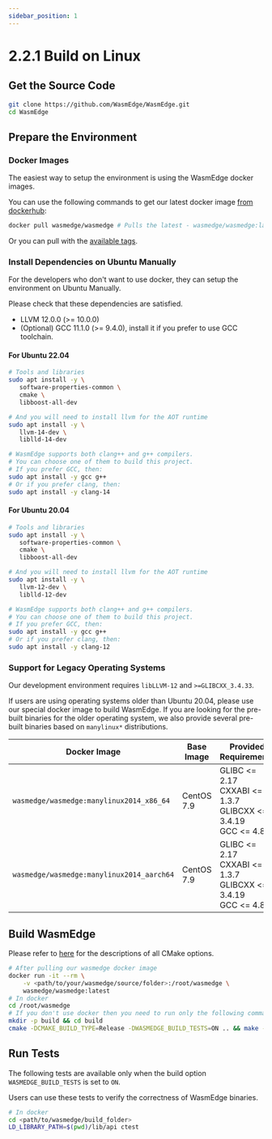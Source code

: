 ```yaml
---
sidebar_position: 1
---
```


# 2.2.1 Build on Linux


## Get the Source Code

```bash
git clone https://github.com/WasmEdge/WasmEdge.git
cd WasmEdge
```

## Prepare the Environment

### Docker Images

The easiest way to setup the environment is using the WasmEdge docker images.

You can use the following commands to get our latest docker image [from dockerhub](https://hub.docker.com/search?q=wasmedge):

```bash
docker pull wasmedge/wasmedge # Pulls the latest - wasmedge/wasmedge:latest
```

Or you can pull with the [available tags](/docs/contribute/source/docker.md#docker-images-for-building-wasmedge).

### Install Dependencies on Ubuntu Manually

For the developers who don't want to use docker, they can setup the environment on Ubuntu Manually.

Please check that these dependencies are satisfied.

- LLVM 12.0.0 (>= 10.0.0)
- (Optional) GCC 11.1.0 (>= 9.4.0), install it if you prefer to use GCC toolchain.

#### For Ubuntu 22.04

```bash
# Tools and libraries
sudo apt install -y \
   software-properties-common \
   cmake \
   libboost-all-dev

# And you will need to install llvm for the AOT runtime
sudo apt install -y \
   llvm-14-dev \
   liblld-14-dev

# WasmEdge supports both clang++ and g++ compilers.
# You can choose one of them to build this project.
# If you prefer GCC, then:
sudo apt install -y gcc g++
# Or if you prefer clang, then:
sudo apt install -y clang-14
```

#### For Ubuntu 20.04

```bash
# Tools and libraries
sudo apt install -y \
   software-properties-common \
   cmake \
   libboost-all-dev

# And you will need to install llvm for the AOT runtime
sudo apt install -y \
   llvm-12-dev \
   liblld-12-dev

# WasmEdge supports both clang++ and g++ compilers.
# You can choose one of them to build this project.
# If you prefer GCC, then:
sudo apt install -y gcc g++
# Or if you prefer clang, then:
sudo apt install -y clang-12
```

### Support for Legacy Operating Systems

Our development environment requires `libLLVM-12` and `>=GLIBCXX_3.4.33`.

If users are using operating systems older than Ubuntu 20.04, please use our special docker image to build WasmEdge.
If you are looking for the pre-built binaries for the older operating system, we also provide several pre-built binaries based on `manylinux*` distributions.

| Docker Image                              | Base Image  | Provided Requirements                                                    |
| ---                                       | ---         | ---                                                                      |
| `wasmedge/wasmedge:manylinux2014_x86_64`  | CentOS 7.9  | GLIBC <= 2.17</br>CXXABI <= 1.3.7</br>GLIBCXX <= 3.4.19</br>GCC <= 4.8.0 |
| `wasmedge/wasmedge:manylinux2014_aarch64` | CentOS 7.9  | GLIBC <= 2.17</br>CXXABI <= 1.3.7</br>GLIBCXX <= 3.4.19</br>GCC <= 4.8.0 |

## Build WasmEdge

Please refer to [here](../build_from_src.md#cmake-building-options) for the descriptions of all CMake options.

```bash
# After pulling our wasmedge docker image
docker run -it --rm \
    -v <path/to/your/wasmedge/source/folder>:/root/wasmedge \
    wasmedge/wasmedge:latest
# In docker
cd /root/wasmedge
# If you don't use docker then you need to run only the following commands in the cloned repository root
mkdir -p build && cd build
cmake -DCMAKE_BUILD_TYPE=Release -DWASMEDGE_BUILD_TESTS=ON .. && make -j
```

## Run Tests

The following tests are available only when the build option `WASMEDGE_BUILD_TESTS` is set to `ON`.

Users can use these tests to verify the correctness of WasmEdge binaries.

```bash
# In docker
cd <path/to/wasmedge/build_folder>
LD_LIBRARY_PATH=$(pwd)/lib/api ctest
```